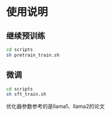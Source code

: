 # 使用说明

## 继续预训练

```bash
cd scripts
sh pretrain_train.sh
```


## 微调

```bash
cd scripts
sh sft_train.sh
```

优化器参数参考的是llama1、llama2的论文



